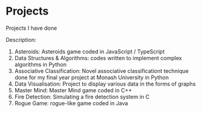 # Projects
Projects I have done

Description:
1. Asteroids: Asteroids game coded in JavaScript / TypeScript
2. Data Structures & Algorithms: codes written to implement complex algorithms in Python
3. Associative Classification: Novel associative classificationt technique done for my final year project at Monash University in Python
4. Data Visualisation: Project to display various data in the forms of graphs
5. Master Mind: Master Mind game coded in C++
6. Fire Detection: Simulating a fire detection system in C
7. Rogue Game: rogue-like game coded in Java

